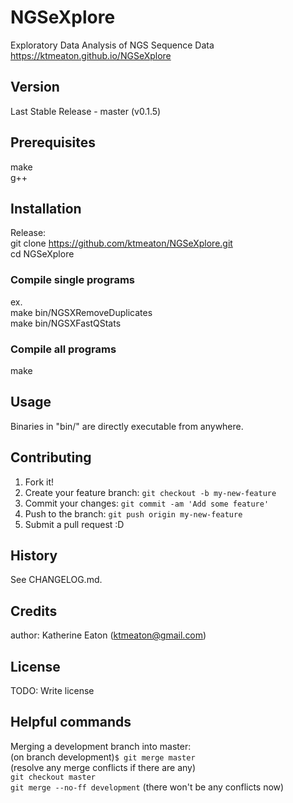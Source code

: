# NGSeXplore
Exploratory Data Analysis of NGS Sequence Data  
https://ktmeaton.github.io/NGSeXplore

## Version

Last Stable Release - master (v0.1.5)

## Prerequisites
make  
g++

## Installation

Release:  
git clone https://github.com/ktmeaton/NGSeXplore.git  
cd NGSeXplore  

### Compile single programs  
ex.  
make bin/NGSXRemoveDuplicates  
make bin/NGSXFastQStats  
### Compile all programs  
make  

## Usage

Binaries in "bin/" are directly executable from anywhere.

## Contributing

1. Fork it!
2. Create your feature branch: `git checkout -b my-new-feature`
3. Commit your changes: `git commit -am 'Add some feature'`
4. Push to the branch: `git push origin my-new-feature`
5. Submit a pull request :D

## History

See CHANGELOG.md.

## Credits

author: Katherine Eaton (ktmeaton@gmail.com)

## License

TODO: Write license

## Helpful commands  
Merging a development branch into master:  
    (on branch development)`$ git merge master`  
    (resolve any merge conflicts if there are any)  
    `git checkout master`  
    `git merge --no-ff development` (there won't be any conflicts now)  
